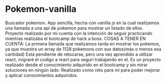 # Pokemon-vanilla
Buscador pokemon.
App sencilla, hecha con vanilla js en la cual realizamos una llamada a una api de pokemon para mostrar un listado de ellos.
Proyecto realizado por mi cuenta con la intención de seguir practicando mientras realizaba el bootcamp de hack a boss.
COSAS A TENER EN CUENTA:
La primera llamada que realizamos tarda en mostrar los pokemos, ya que muestra un array de 1128 pokemons con sus datos(más o menos esa cantidad)
Está pendiente de retocarse, pero una vez aprendido a utilizar react, migraré el codigo a react para seguri trabajando en el.
Es un proyecto realizado desde el conocimiento adquirido en el bootcamp y sin mirar soluciones en ningún lado.
Realizado como reto para mi para poder mejorar y aplicar conocimientos adquiridos.
